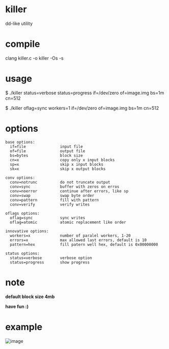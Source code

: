 # killer
dd-like utility

# compile
clang killer.c -o killer -Os -s

# usage
$ ./killer status=verbose status=progress if=/dev/zero of=image.img bs=1m cn=512

$ ./killer oflag=sync workers=1 if=/dev/zero of=image.img bs=1m cn=512

# options
```
base options:
  if=file               input file
  of=file               output file
  bs=bytes              block size
  cn=x                  copy only x input blocks
  sp=x                  skip x input blocks
  sk=x                  skip x output blocks

conv options:
  conv=notrunc          do not truncate output
  conv=sync             buffer with zeros on erros
  conv=noerror          continue after errors, like sp
  conv=swap             swap byte order
  conv=pattern          fill with pattern
  conv=verify           verify writes

oflags options:
  oflag=sync            sync writes
  oflag=atomic          atomic replacement like order

innovative options:
  workers=x             number of paralel workers, 1-20
  errors=x              max allowed last errors, default is 10
  pattern=hex           fill patern well hex, default is 0x00000000

status options:
  status=verbose        verbose option
  status=progress       show progress
```

# note
**default block size 4mb**

**have fun :)**

# example
![image](https://github.com/user-attachments/assets/b005f286-652f-42cd-8b90-f38f8ba51ef7)
